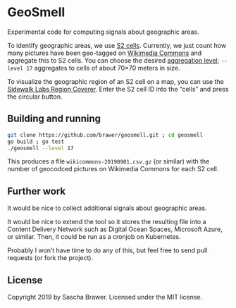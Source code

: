 # GeoSmell

Experimental code for computing signals about geographic areas.

To identify geographic areas, we use [S2 cells](http://s2geometry.io/).
Currently, we just count how many pictures have been geo-tagged on
[Wikimedia Commons](https://commons.wikimedia.org/) and aggregate
this to S2 cells. You can choose the desired [aggregation level](https://s2geometry.io/resources/s2cell_statistics); `--level 17` aggregates
to cells of about 70×70 meters in size.

To visualize the geographic region of an S2 cell on a map, you can use
the [Sidewalk Labs Region Coverer](https://s2.sidewalklabs.com/regioncoverer/).  Enter the S2 cell
ID into the “cells” and press the circular button.


## Building and running

```sh
git clone https://github.com/brawer/geosmell.git ; cd geosmell
go build ; go test
./geosmell --level 17
```

This produces a file `wikicommons-20190901.csv.gz` (or similar) with
the number of geocodced pictures on Wikimedia Commons for each S2 cell.


## Further work

It would be nice to collect additional signals about geographic areas.

It would be nice to extend the tool so it stores the resulting file
into a Content Delivery Network such as Digital Ocean Spaces, Microsoft Azure,
or similar. Then, it could be run as a cronjob on Kubernetes.

Probably I won’t have time to do any of this, but feel free to send
pull requests (or fork the project).


## License

Copyright 2019 by Sascha Brawer. Licensed under the MIT license.
